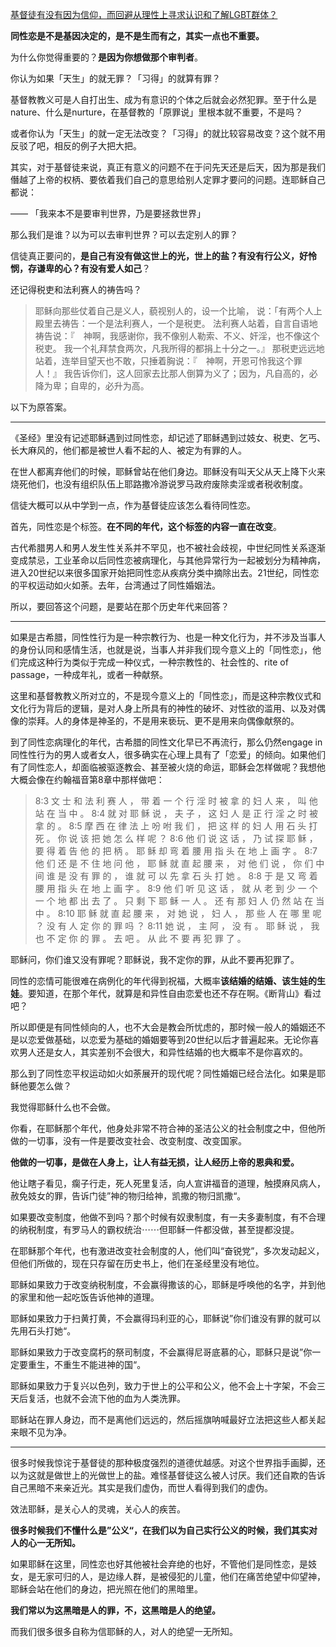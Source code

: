 [基督徒有没有因为信仰，而回避从理性上寻求认识和了解LGBT群体？](https://www.zhihu.com/question/264461913/answer/298089390)




  

**同性恋是不是基因决定的，是不是生而有之，其实一点也不重要。**

为什么你觉得重要的？**是因为你想做那个审判者**。

你认为如果「天生」的就无罪？「习得」的就算有罪？

基督教教义可是人自打出生、成为有意识的个体之后就会必然犯罪。至于什么是nature、什么是nurture，在基督教的「原罪说」里根本就不重要，不是吗？

或者你认为「天生」的就一定无法改变？「习得」的就比较容易改变？这个就不用反驳了吧，相反的例子大把大把。

其实，对于基督徒来说，真正有意义的问题不在于问先天还是后天，因为那是我们僭越了上帝的权柄、要依着我们自己的意思给别人定罪才要问的问题。连耶稣自己都说：

—— 「我来本不是要审判世界，乃是要拯救世界」

那么我们是谁？以为可以去审判世界？可以去定别人的罪？

信徒真正要问的，**是自己有没有做这世上的光，世上的盐？有没有行公义，好怜悯，存谦卑的心？有没有爱人如己**？

还记得税吏和法利赛人的祷告吗？

> 耶稣向那些仗着自己是义人，藐视别人的，设一个比喻， 说：「有两个人上殿里去祷告：一个是法利赛人，一个是税吏。 法利赛人站着，自言自语地祷告说：『　神啊，我感谢你，我不像别人勒索、不义、奸淫，也不像这个税吏。 我一个礼拜禁食两次，凡我所得的都捐上十分之一。』 那税吏远远地站着，连举目望天也不敢，只捶着胸说：『　神啊，开恩可怜我这个罪人！』 我告诉你们，这人回家去比那人倒算为义了；因为，凡自高的，必降为卑；自卑的，必升为高。

  

以下为原答案。

---

《圣经》里没有记述耶稣遇到过同性恋，却记述了耶稣遇到过妓女、税吏、乞丐、长大麻风的，他们都是被世人看不起的人、被定为有罪的人。

在世人都离弃他们的时候，耶稣曾站在他们身边。耶稣没有叫天父从天上降下火来烧死他们，也没有组织队伍上耶路撒冷游说罗马政府废除卖淫或者税收制度。

信徒大概可以从中学到一点，作为基督徒应该怎么看待同性恋。

首先，同性恋是个标签。**在不同的年代，这个标签的内容一直在改变**。

古代希腊男人和男人发生性关系并不罕见，也不被社会歧视，中世纪同性关系逐渐变成禁忌，工业革命以后同性恋被病理化，与其他异常行为一起被划分为精神病，进入20世纪以来很多国家开始把同性恋从疾病分类中摘除出去。21世纪，同性恋的平权运动如火如荼。去年，台湾通过了同性婚姻法。

所以，要回答这个问题，是要站在那个历史年代来回答？

---

如果是古希腊，同性性行为是一种宗教行为、也是一种文化行为，并不涉及当事人的身份认同和感情生活，也就是说，当事人并非我们现今意义上的「同性恋」，他们完成这种行为类似于完成一种仪式，一种宗教性的、社会性的、rite of passage，一种成年礼，或者一种献祭。

这里和基督教教义所对立的，不是现今意义上的「同性恋」，而是这种宗教仪式和文化行为背后的逻辑，是对人身上所具有的神性的破坏、对性欲的滥用、以及对偶像的崇拜。人的身体是神圣的，不是用来亵玩、更不是用来向偶像献祭的。

到了同性恋病理化的年代，古希腊的同性文化早已不再流行，那么仍然engage in同性性行为的男人或者女人，很多确实在心理上具有了「恋爱」的倾向。如果他们有了同性恋人，却面临被驱逐教会、甚至被火烧的命运，耶稣会怎样做呢？我想他大概会像在约翰福音第8章中那样做吧：

> 8:3 文 士 和 法 利 赛 人 ， 带 着 一 个 行 淫 时 被 拿 的 妇 人 来 ， 叫 他 站 在 当 中 。 8:4 就 对 耶 稣 说 ， 夫 子 ， 这 妇 人 是 正 行 淫 之 时 被 拿 的 。 8:5 摩 西 在 律 法 上 吩 咐 我 们 ， 把 这 样 的 妇 人 用 石 头 打 死 。 你 说 该 把 她 怎 么 样 呢 ？ 8:6 他 们 说 这 话 ， 乃 试 探 耶 稣 ， 要 得 着 告 他 的 把 柄 。 耶 稣 却 弯 着 腰 用 指 头 在 地 上 画 字 。 8:7 他 们 还 是 不 住 地 问 他 ， 耶 稣 就 直 起 腰 来 ， 对 他 们 说 ， 你 们 中 间 谁 是 没 有 罪 的 ， 谁 就 可 以 先 拿 石 头 打 她 。 8:8 于 是 又 弯 着 腰 用 指 头 在 地 上 画 字 。 8:9 他 们 听 见 这 话 ， 就 从 老 到 少 一 个 一 个 地 都 出 去 了 。 只 剩 下 耶 稣 一 人 。 还 有 那 妇 人 仍 然 站 在 当 中 。 8:10 耶 稣 就 直 起 腰 来 ， 对 她 说 ， 妇 人 ， 那 些 人 在 哪 里 呢 ？ 没 有 人 定 你 的 罪 吗 ？ 8:11 她 说 ， 主 阿 ， 没 有 。 耶 稣 说 ， 我 也 不 定 你 的 罪 。 去 吧 。 从 此 不 要 再 犯 罪 了 。

耶稣问，你们谁又没有罪呢？耶稣说，我不定你的罪，从此不要再犯罪了。

同性的恋情可能很难在病例化的年代得到祝福，大概率**该结婚的结婚、该生娃的生娃**。要知道，在那个年代，就算是和异性自由恋爱也还不存在啊。《断背山》看过吧？

所以即便是有同性倾向的人，也不大会是教会所忧虑的，那时候一般人的婚姻还不是以恋爱做基础，以恋爱为基础的婚姻要等到20世纪以后才普遍起来。无论你喜欢男人还是女人，其实差别不会很大，和异性结婚的也大概率不是你喜欢的。

那么到了同性恋平权运动如火如荼展开的现代呢？同性婚姻已经合法化。如果是耶稣他要怎么做？

我觉得耶稣什么也不会做。

你看，在耶稣那个年代，他身处非常不符合神的圣洁公义的社会制度之中，但他所做的一切事，没有一件是要改变社会、改变制度、改变国家。

**他做的一切事，是做在人身上，让人有益无损，让人经历上帝的恩典和爱。**

他让瞎子看见，瘸子行走，死人死里复活，向人宣讲福音的道理，触摸麻风病人，赦免妓女的罪，告诉门徒”神的物归给神，凯撒的物归凯撒“。

如果要改变制度，他做不到吗？那个时候有奴隶制度，有一夫多妻制度，有不合理的纳税制度，有罗马人的霸权统治⋯⋯但耶稣一件都没做，甚至提都没提。

在耶稣那个年代，也有激进改变社会制度的人，他们叫“奋锐党”，多次发动起义，但他们所做的，现在只存留在历史书上，他们在圣经里没有地位。

耶稣如果致力于改变纳税制度，不会赢得撒该的心，耶稣是呼唤他的名字，并到他的家里和他一起吃饭告诉他神的道理。

耶稣如果致力于扫黄打黄，不会赢得玛利亚的心，耶稣说”你们谁没有罪的就可以先用石头打她“。

耶稣如果致力于改变腐朽的祭司制度，不会赢得尼哥底慕的心，耶稣只是说”你一定要重生，不重生不能进神的国“。

耶稣如果致力于复兴以色列，致力于世上的公平和公义，他不会上十字架，不会三天后复活，也就不会流下他的血为人类洗罪。

耶稣站在罪人身边，而不是离他们远远的，然后摇旗呐喊最好立法把这些人都关起来眼不见为净。

---

很多时候我惊诧于基督徒的那种极度强烈的道德优越感。对这个世界指手画脚，还以为这就是做世上的光做世上的盐。难怪基督徒这么被人讨厌。我们还自欺的告诉自己黑暗不来亲近光。其实是我们虚伪，而世人看得到我们的虚伪。

效法耶稣，是关心人的灵魂，关心人的疾苦。

**很多时候我们不懂什么是”公义“，在我们以为自己实行公义的时候，我们其实对人的心一无所知。**

如果耶稣在这里，同性恋也好其他被社会弃绝的也好，不管他们是同性恋，是妓女，是无家可归的人，是边缘人群，是被侵犯的儿童，他们在痛苦绝望中仰望神，耶稣会站在他们的身边，把光照在他们的黑暗里。

**我们常以为这黑暗是人的罪，不，这黑暗是人的绝望。**

而我们很多很多自称为信耶稣的人，对人的绝望一无所知。